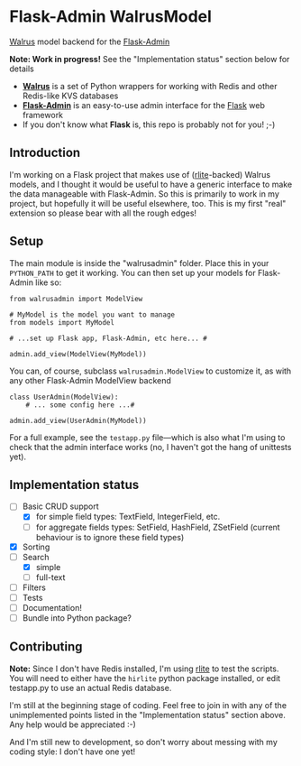 # Flask-Admin WalrusModel

[Walrus](https://github.com/coleifer/walrus) model backend for the
[Flask-Admin](https://github.com/flask-admin/flask-admin/)

**Note: Work in progress!** See the "Implementation status" section below for details

  * **[Walrus](https://github.com/coleifer/walrus)** is a set of Python
    wrappers for working with Redis and other Redis-like KVS databases
  * **[Flask-Admin](https://github.com/flask-admin/flask-admin/)** is an
    easy-to-use admin interface for the [Flask](http://flask.pocoo.org)
    web framework
  * If you don't know what **Flask** is, this repo is probably not for
    you! ;-)

## Introduction

I'm working on a Flask project that makes use of
([rlite](https://github.com/seppo0010/rlite-py)-backed) Walrus models,
and I thought it would be useful to have a generic interface to make the
data manageable with Flask-Admin. So this is primarily to work in my
project, but hopefully it will be useful elsewhere, too.  This is my
first "real" extension so please bear with all the rough edges!

## Setup

The main module is inside the "walrusadmin" folder. Place this in your
`PYTHON_PATH` to get it working. You can then set up your models for
Flask-Admin like so:

    from walrusadmin import ModelView

    # MyModel is the model you want to manage
    from models import MyModel
    
    # ...set up Flask app, Flask-Admin, etc here... #

    admin.add_view(ModelView(MyModel))

You can, of course, subclass `walrusadmin.ModelView` to customize it, as
with any other Flask-Admin ModelView backend

    class UserAdmin(ModelView):
        # ... some config here ...#

    admin.add_view(UserAdmin(MyModel))

For a full example, see the `testapp.py` file—which is also what I'm
using to check that the admin interface works (no, I haven't got the hang
of unittests yet).

## Implementation status

* [ ] Basic CRUD support
   * [x] for simple field types: TextField, IntegerField, etc.
   * [ ] for aggregate fields types: SetField, HashField, ZSetField
         (current behaviour is to ignore these field types)
* [x] Sorting
* [ ] Search
   * [x] simple
   * [ ] full-text
* [ ] Filters
* [ ] Tests
* [ ] Documentation!
* [ ] Bundle into Python package?

## Contributing

**Note:** Since I don't have Redis installed, I'm using
[rlite](https://github.com/seppo0010/rlite-py) to test
the scripts. You will need to either have the `hirlite` python package
installed, or edit testapp.py to use an actual Redis database.

I'm still at the beginning stage of coding. Feel free to join in with any
of the unimplemented points listed in the "Implementation status" section
above. Any help would be appreciated :-)

And I'm still new to development, so don't worry about messing with my
coding style: I don't have one yet!

